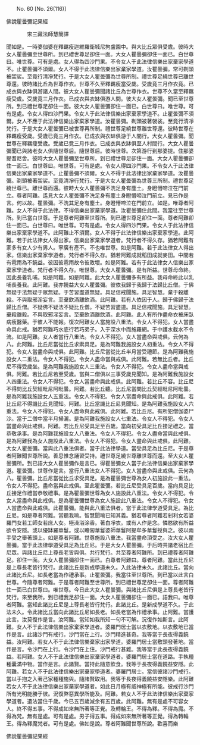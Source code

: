 ﻿　　No. 60 [No. 26(116)]

佛說瞿曇彌記果經

　　　　宋三藏法師慧簡譯


聞如是。一時婆伽婆在釋羈瘦迦維羅衛城尼拘盧園中。與大比丘眾俱受歲。彼時大女人瞿曇彌至世尊所。到已禮世尊足卻住一面。大女人瞿曇彌卻住一面已。白世尊曰。唯世尊。可有是處。女人得為四沙門果。不令女人于此法律信樂出家棄家學道不。止瞿曇彌不須爾。女人不得于此法律信樂出家棄家學道。汝瞿曇彌。常可剃頭被袈裟。至竟行清凈梵行。于是大女人瞿曇彌為世尊所制。禮世尊足繞世尊已離世尊還。彼時諸比丘為世尊作衣。世尊不久至釋羈瘦當受歲。受歲竟三月作衣竟。已成衣與衣缽俱游諸人間。彼大女人瞿曇彌聞諸比丘為世尊作衣。世尊不久當至釋羈瘦受歲。受歲竟三月作衣。已成衣與衣缽俱游人間。彼大女人瞿曇彌。聞已至世尊所。到已禮世尊足卻住一面。彼大女人瞿曇彌卻住一面已。白世尊曰。唯世尊。可有是處。令女人得四沙門果。令女人于此法律信樂出家棄家學道不。止瞿曇彌不須爾。女人不應于此法律信樂出家棄家學道。汝瞿曇彌。剃頭被著袈裟。至竟行清凈梵行。于是大女人瞿曇彌已被世尊再所制。禮世尊足繞世尊離世尊還。彼時世尊在釋羈瘦受歲。受歲已竟三月作衣。已成衣與衣缽俱游于人間行。大女人瞿曇彌。聞世尊在釋羈瘦受歲。受歲已竟三月作衣。已成衣與衣缽俱至人村間行。大女人瞿曇彌聞已與諸老女人俱隨世尊后。隨世尊后。彼時世尊。次第游行到那婆提。住那婆提耆尼舍。彼時大女人瞿曇彌至世尊所。到已禮世尊足卻住一面。大女人瞿曇彌卻住一面已。白世尊曰。唯世尊。可有是處。令女人得四沙門果。不令女人于此法律信樂出家棄家學道不。止瞿曇彌不須爾。女人不得于此法律出家棄家學道。汝瞿曇彌。剃頭被著袈裟。至竟清凈行梵行。于是大女人瞿曇彌為世尊三所制。禮世尊足繞世尊已。離世尊而還。彼時大女人瞿曇彌不洗足身有塵土。身瞪懵啼泣在門前立。尊者阿難。遙見大女人瞿曇彌不洗足身有塵土身瞪懵啼泣門前立。見已作是言。何以故。瞿曇彌。不洗其足身有塵土。身瞪懵啼泣在門前立。如是。唯尊者阿難。女人不得于此法律。不得信樂出家棄家學道。汝瞿曇彌住此間。我當往至世尊所。到已當白世尊。于是尊者阿難至世尊所。到已禮世尊足卻住一面。尊者阿難卻住一面已。白世尊曰。唯世尊。可有是處。令女人得四沙門果。令女人于此法律信樂出家棄家學道不。此阿難止不須爾。女人不得于此法律信樂出家棄家學道。此阿難。若于此法律女人得出家。信樂出家棄家學道者。梵行者不得久存。猶若阿難有家多有女人少有男人。寧廣有產不。不也唯世尊。如是阿難。若于此法律女人得出家。信樂出家棄家學道者。梵行者不得久存。猶若阿難成就稻田成就麥田。中間若有雹雨為不饒益。彼因彼雹雨故令彼敗壞。如是阿難。若有于此法律女人信樂出家棄家學道者。梵行者不得久存。唯世尊。大女人瞿曇彌。是有所益。世尊母命終。因此長養乳哺。如是阿難。如是阿難。此大女人瞿曇彌多有所益。我母命終此以乳哺長養我。此阿難。我亦饒益大女人瞿曇彌。彼依我歸于我歸于法歸比丘僧。于佛無疑于法無疑于眾無疑。于苦習盡道無疑。具足信戒聞施。具足智慧。棄于殺離殺。不與取邪淫妄言。至棄飲酒離飲酒。此阿難。若有人依因于人。歸于佛歸于法歸比丘僧。不疑佛不疑法不疑比丘僧。不疑苦習盡道。具足信戒聞施。具足智慧。棄殺離殺。不與取邪淫妄言。至棄飲酒離飲酒。此阿難。此人有所作盡命衣被床臥病瘦醫藥。于彼人不能報。復次阿難女人當施設八重法。令女人不得犯。女人當盡命具此戒。猶若阿難巧水底行若巧弟子。入于深水中而施羅網。于中護水截水不令流。如是阿難。女人者當行八重法。令女人不得犯。女人當盡命與戒俱。云何為八。此阿難。比丘尼當從比丘求索具足。是為阿難我施設女人初重法。令女人不得犯。令女人當盡命與戒俱。此阿難。比丘尼當從比丘半月當受禮節。是為阿難我施設女人二重法。令女人不得犯。令女人盡命當與戒俱。此阿難。若無比丘者。比丘尼不得受歲坐。是為阿難我施設女人三重法。令女人不得犯。令女人盡命當與戒俱。阿難。若比丘尼若至受歲。當與二僧俱以三事受歲見聞知。是為阿難我施設女人四重法。令女人不得犯。令女人當盡命與此戒俱。此阿難。若比丘不容。比丘尼不得問比丘契經毗尼阿毗曇。阿難。若比丘聽。比丘尼當問比丘契經毗尼阿毗曇。是為阿難我施設女人五重法。令女人不得犯。令女人當盡命與此戒俱。此阿難。若比丘尼不得譏比丘見聞知。阿難。比丘當譏比丘尼見聞知。是為阿難我施設女人六重法。令女人不得犯。令女人盡命與此戒俱。此阿難。若比丘尼。有所犯僧伽婆尸沙。當于二僧中當半月掃灑。是為阿難我施設女人七重法。令女人不得犯。令女人當盡命與此戒俱。阿難。若比丘尼受具足至百歲。當向初受具足比丘接足禮之。當恭敬承事。是為阿難我施設女人八重法。令女人不得犯。令女人盡命當與此戒俱。是為阿難我為女人施設此八重法。令女人不得犯。令女人盡命與此戒俱。此阿難。大女人瞿曇彌。當與此八重法俱者。當于此法律學道。當受具足為比丘尼。于是尊者阿難聞世尊所說。善思惟念誦習受持。禮世尊足繞世尊離世尊而還。至大女人瞿曇彌所。到已語大女人瞿曇彌作是言已。得瞿曇彌女人當于此法律信樂出家棄家學道。瞿曇彌。世尊作是言。當行八重法女人不得犯。女人當盡命與此戒俱。云何為八。瞿曇彌。比丘尼當從比丘求受具足。是為瞿曇彌世尊為女人初施設此一重法。令女人不得犯。盡命當與此戒俱。至此瞿曇彌。若比丘尼受具足百歲。當向具足比丘接足作禮當恭敬禮事。是為瞿曇彌世尊為女人施設此八重法。令女人不得犯。令女人當盡命與此戒俱。是為瞿曇彌世尊為女人施設此八重法。令女人不得犯。令女人當盡命與此戒俱。此瞿曇彌。能與此八重法俱者。當于此法律學道受具足。為比丘尼。如是尊者阿難。當聽我喻。智慧聞喻已知其義。猶若尊者阿難若剎利女若婆羅門女若工師女若庶人女。極澡浴涂香。著白凈衣。或有人作是念。憐愍欲有所益欲令安隱。或以優缽羅華鬘。或以瞻匐華鬘婆師華鬘阿提牟多華鬘授與之。彼以兩手受之舉著頭上。如是尊者阿難。世尊施設八重法。我當盡命頂受之。汝大女人瞿曇彌。當于此法律學道受具足為比丘尼。于是大女人瞿曇彌。于后時共諸老宿比丘尼眾。與諸比丘尼上尊長老皆與俱。共行梵行。共至尊者阿難所。到已禮尊者阿難足。卻住一面。大女人瞿曇彌卻住一面已。白尊者阿難曰。尊者阿難。當此比丘尼是上尊長老皆行梵行。此諸比丘是新成學道未久。入此法律未久。此諸比丘。當向此諸比丘尼。如長老當為作禮承事。止瞿曇彌。我當往至世尊所。到已當以此言白世尊。今隨尊者阿難。于是尊者阿難至世尊所。到已禮世尊足卻住一面。尊者阿難住一面已白世尊曰。唯世尊。今日此大女人瞿曇彌。與諸比丘尼俱是上尊長老皆行梵行。來至我所。到已禮我足卻住一面。大女人瞿曇彌卻住一面已。語我曰。唯尊者阿難。當知此諸比丘尼是上尊長老皆行梵行。此諸比丘。是新成學道不久。于此法未久。令此諸比丘當向此諸比丘尼如長老。如長老當為作禮承事。止阿難。當護此言。汝莫復作是言。汝阿難。當知如我所知一句不可解。況復作如斯言。此阿難。女人不于此法律信樂出家棄家學道者。婆羅門居士當以衣敷地。以衣敷地已當作是言。此諸沙門有戒行。沙門當在上行。沙門精進甚奇。我等當于長夜得義饒益。汝阿難。若女人不于此法律信樂棄家出家學道。婆羅門居士當敷頭發著地。當作是言。令沙門在上行。令沙門在上住。沙門戒行甚難。我等當于此長夜得義饒益。若阿難。女人不于此法律信樂出家棄家學道者。婆羅門居士當在道路。手執種種囊滿中物。當作是言。此諸賢。當持此隨意飲食。我等于長夜得義饒益安隱。此阿難。若女人不于此法律信樂出家棄家學道者。婆羅門居士。當信彼諸沙門戒行。當以手抱之入著己家種種施與。隨諸賢取用。我等于長夜得義饒益安隱樂。此阿難若女人不于此法律信樂出家棄家學道者。如此日月極有威神極有所能。彼戒行沙門所有光明能勝于彼。況復弊惡異學所能及。阿難。若女人不于此法律信樂出家棄家學道者。遺法當住千歲。今已五百歲減余有五百歲。此阿難。無有是處不可容女人。終不得五事。不得成如來無所著等正覺。及轉輪王。不得為釋。不得為魔。不得為梵。無有是處。可有是處。男子得五事。得成如來無所著等正覺。得為轉輪王。得為釋魔梵者。可有是處。佛如是說。尊者阿難聞世尊所說。歡喜而樂

佛說瞿曇彌記果經
